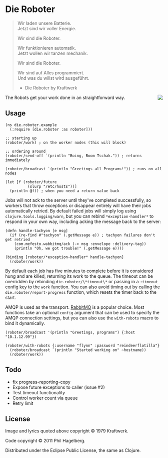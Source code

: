 # Die Roboter

> Wir laden unsere Batterie.  
> Jetzt sind wir voller Energie.
>
> Wir sind die Roboter.
>
> Wir funktionieren automatik.  
> Jetzt wollen wir tanzen mechanik.
>
> Wir sind die Roboter.
>
> Wir sind auf Alles programmiert.  
> Und was du willst wird ausgeführt.
> 
> - Die Roboter by Kraftwerk

<img src="http://technomancy.us/i/die_roboter.jpg" align="right" />

The Robots get your work done in an straightforward way.

## Usage

    (ns die.roboter.example
      (:require [die.roboter :as roboter]))
    
    ;; starting up
    (roboter/work) ; on the worker nodes (this will block)
    
    ;; ordering around
    (roboter/send-off `(println "Boing, Boom Tschak.")) ; returns immediately

    (roboter/broadcast `(println "Greetings all Programs!")) ; runs on all nodes

    (let [f (roboter/future
              (slurp "/etc/hosts"))]
      (println @f)) ; when you need a return value back

Jobs will not ack to the server until they've completed successfully,
so workers that throw exceptions or disappear entirely will have their
jobs automatically retried. By default failed jobs will simply log
using `clojure.tools.logging/warn`, but you can rebind
`*exception-handler*` to respond in your own way, including acking the
message back to the server:

    (defn handle-tachyon [e msg]
      (if (re-find #"tachyon" (.getMessage e)) ; tachyon failures don't get retried
        (com.mefesto.wabbitmq/ack (-> msg :envelope :delivery-tag))
        (println "Oh, we got trouble!" (.getMessage e))))

    (binding [roboter/*exception-handler* handle-tachyon]
      (roboter/work))

By default each job has five minutes to complete before it is
considered hung and are killed, returning its work to the queue. The
timeout can be overridden by rebinding `die.roboter/\*timeout\*` or
passing in a `:timeout` config key to the `work` function. You can
also avoid timing out by calling the `die.roboter/report-progress`
function, which resets the timer back to the start.

AMQP is used as the transport. [RabbitMQ](http://rabbitmq.com) is a
popular choice. Most functions take an optional `config` argument that
can be used to specify the AMQP connection settings, but you can also
use the `with-robots` macro to bind it dynamically.

    (roboter/broadcast '(println "Greetings, programs") {:host "10.1.12.99"})

    (roboter/with-robots {:username "flynn" :password "reindeerflotilla"}
      (roboter/broadcast `(println "Started working on" ~hostname))
      (roboter/work))

## Todo

* fix progress-reporting-copy
* Expose future exceptions to caller (issue #2)
* Test timeout functionality
* Control worker count via queue
* Retry limit

## License

Image and lyrics quoted above copyright © 1979 Kraftwerk.

Code copyright © 2011 Phil Hagelberg.

Distributed under the Eclipse Public License, the same as Clojure.
